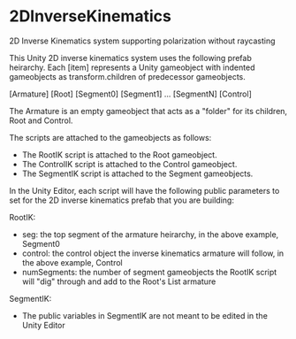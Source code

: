# 2DInverseKinematics
2D Inverse Kinematics system supporting polarization without raycasting

This Unity 2D inverse kinematics system uses the following prefab heirarchy. Each [item] represents a Unity gameobject with
indented gameobjects as transform.children of predecessor gameobjects.

[Armature]
    [Root]
        [Segment0]
            [Segment1]
                ...
                    [SegmentN]
    [Control]
    
The Armature is an empty gameobject that acts as a "folder" for its children, Root and Control. 

The scripts are attached to the gameobjects as follows:

* The RootIK script is attached to the Root gameobject.
* The ControlIK script is attached to the Control gameobject.
* The SegmentIK script is attached to the Segment gameobjects.

In the Unity Editor, each script will have the following public parameters to set for the 2D inverse kinematics prefab that you are building:

RootIK:
* seg: the top segment of the armature heirarchy, in the above example, Segment0
* control: the control object the inverse kinematics armature will follow, in the above example, Control
* numSegments: the number of segment gameobjects the RootIK script will "dig" through and add to the Root's List<Segment> armature
    
SegmentIK:
* The public variables in SegmentIK are not meant to be edited in the Unity Editor
    

